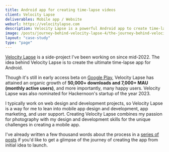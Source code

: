 ```yaml
---
title: Android app for creating time-lapse videos
client: Velocity Lapse
deliverables: Mobile app / Website
weburl: https://velocitylapse.com
description: Velocity Lapse is a powerful Android app to create time-lapse videos using your mobile device. The app is a side/passion project I've been working on since mid-2022 to push my skills with mobile app design and development. Currently available as a public early-access beta on the Google Play store.
image: /posts/journey-behind-velocity-lapse-4/the-journey-behind-velocity-lapse-part-4-header.webp
layout: "case-study"
type: "page"
---
```


[Velocity Lapse](https://velocitylapse.com/) is a side-project I've been working on since mid-2022. The idea behind Velocity Lapse is to create the ultimate time-lapse app for Android.

Though it's still in early access beta on [Google Play](https://play.google.com/store/apps/details?id=com.velocitylapse.velocitylapse&UTM_source=portfolio), Velocity Lapse has attained an organic growth of **50,000+ downloads and 7,000+ MAU (monthly active users)**, and more importantly, many happy users. Velocity Lapse was also nominated for Hackernoon's startup of the year 2023.

I typically work on web design and development projects, so Velocity Lapse is a way for me to lean into mobile app design and development, app marketing, and user support. Creating Velocity Lapse combines my passion for photography with my design and development skills for the unique challenges in creating a mobile app. 

I've already written a few thousand words about the process in a [series of posts](/posts/journey-behind-velocity-lapse-part-1/) if you'd like to get a glimpse of the journey of creating the app from initial idea to launch.